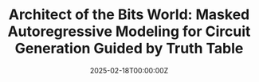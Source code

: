 ---
title: 'Architect of the Bits World: Masked Autoregressive Modeling for Circuit Generation Guided by Truth Table'

# Authors
# If you created a profile for a user (e.g. the default `admin` user), write the username (folder name) here
# and it will be replaced with their full name and linked to their profile.
authors:
  - admin
  - Haisheng Zheng
  - Shoubo Hu
  - Zhuolun He
  - Bei Yu

# # Author notes (optional)
# author_notes:
#   - 'Equal contribution'
#   - 'Equal contribution'

date: '2025-02-18T00:00:00Z'
doi: ''

# Publication type.
# Accepts a single type but formatted as a YAML list (for Hugo requirements).
# Enter a publication type from the CSL standard.
publication_types: ['paper-conference']

# Publication name and optional abbreviated publication name.
publication: arXiv preprint arXiv:2502.12751 (2025)
publication_short: arXiv:2502.12751 (2025)

abstract: 

tags:
  - Generative AI
  - Multi-Modality
  - Design Automation

# Display this page in the Featured widget?
featured: true

url_pdf: 'paper/arXiv-CircuitGen.pdf'
url_code: ''
url_dataset: ''
url_poster: ''
url_project: ''
url_slides: ''
url_source: ''
url_video: ''
---